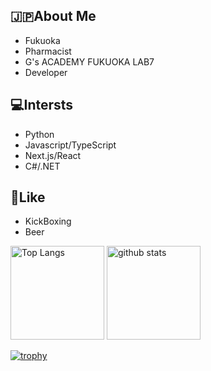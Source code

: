 ## 🇯🇵About Me
 * Fukuoka
 * Pharmacist
 * G's ACADEMY FUKUOKA LAB7
 * Developer
## 💻Intersts
 * Python
 * Javascript/TypeScript
 * Next.js/React
 * C#/.NET
## 🍺Like
* KickBoxing
* Beer
 
<p align="left"> 
  <img alt="Top Langs" height="150px" src="https://github-readme-stats.vercel.app/api/top-langs/?username=yutabee&layout=compact&count_private=true&show_icons=true&theme=onedark" />
  <img alt="github stats" height="150px" src="https://github-readme-stats.vercel.app/api?username=yutabee&count_private=true&show_icons=true&show_icons=true&theme=onedark" />
</p>

[![trophy](https://github-profile-trophy.vercel.app/?username=yutabee&theme=onedark&column=7
)](https://github.com/yutabee/github-profile-trophy)


<!--
**yutabee/yutabee** is a ✨ _special_ ✨ repository because its `README.md` (this file) appears on your GitHub profile.

Here are some ideas to get you started:

- 🔭 I’m currently working on ...
- 🌱 I’m currently learning ...
- 👯 I’m looking to collaborate on ...
- 🤔 I’m looking for help with ...
- 💬 Ask me about ...
- 📫 How to reach me: ...
- 😄 Pronouns: ...
- ⚡ Fun fact: ...
-->
